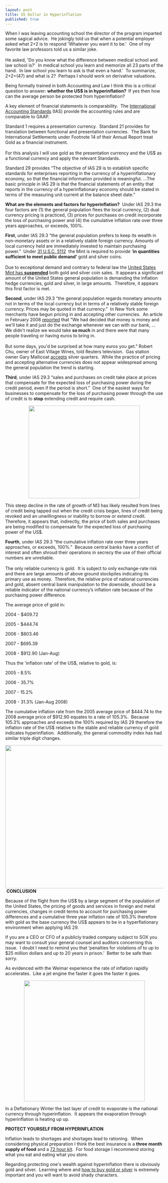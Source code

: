 ```yaml
---
layout: post
title: US Dollar in Hyperinflation
published: true
---
```

<p>When I was leaving accounting school the director of the program imparted some sagical advice.  He jokingly told us that when a potential employer asked what 2+2 is to respond 'Whatever you want it to be.'  One of my favorite law professors told us a similar joke.  <br/><br/>He asked, 'Do you know what the difference between medical school and law school is?'  In medical school you learn and memorize all 23 parts of the hand.  In law school you learn to ask is that even a hand.'  To summarize, 2+2=(47) and what is 2?  Perhaps I should work on derivative valuations.</p>
<p>Being formally trained in both Accounting and Law I think this is a critical question to answer: <strong>whether the US$ is in hyperinflation?  </strong>If yes then how can the average person be protected from hyperinflation?</p>
<p><span>A key element of financial statements is comparability.  The <a href="http://www.iasplus.com/standard/ias29.htm" target="_blank">International Accounting Standards</a> (IAS) provide the accounting rules and are comparable to GAAP.</span></p>
<p><span>Standard 1 requires a presentation currency.  Standard 21 provides for translation between functional and presentation currencies.  The Bank for International Settlements under Footnote 14 of their Annual Report treat Gold as a financial instrument.  <br/><br/>For this analysis I will use gold as the presentation currency and the US$ as a functional currency and apply the relevant Standards.</span></p>
<p><span>Standard 29 provides “The objective of IAS 29 is to establish specific standards for enterprises reporting in the currency of a hyperinflationary economy, so that the financial information provided is meaningful. ...The basic principle in IAS 29 is that the financial statements of an entity that reports in the currency of a hyperinflationary economy should be stated in terms of the measuring unit current at the balance sheet date.”</span></p>
<p><span><strong>What are the elements and factors for hyperinflation?</strong>  Under IAS 29.3 the four factors are (1) the general population flees the local currency, (2) dual currency pricing is practiced, (3) prices for purchases on credit incorporate the loss of purchasing power and (4) the cumulative inflation rate over three years approaches, or exceeds, 100%.</span></p>
<p><span><strong>First</strong>, under IAS 29.3 “the general population prefers to keep its wealth in non-monetary assets or in a relatively stable foreign currency. Amounts of local currency held are immediately invested to maintain purchasing power.”  Under <a href="http://frwebgate.access.gpo.gov/cgi-bin/getdoc.cgi?dbname=browse_usc&amp;docid=Cite:+31USC5112" target="_blank">31 U.S.C. 5112</a>  the Mint is required to provide ‘<strong>in</strong> <strong>quantities sufficient to meet public demand’</strong> gold and silver coins.  <br/><br/>Due to exceptional demand and contrary to federal law the <a href="http://www.gata.org/node/6489" target="_blank">United States Mint has </a><strong><a href="http://www.gata.org/node/6489" target="_blank">suspended</a></strong> both gold and silver coin sales.  It appears a significant amount of the United States general population is demanding the inflation hedge currencies, gold and silver, in large amounts.  Therefore, it appears this first factor is met.</span></p>
<p><span><strong>Second</strong>, under IAS 29.3 “the general population regards monetary amounts not in terms of the local currency but in terms of a relatively stable foreign currency. Prices may be quoted in that currency.”  In New York some merchants have begun pricing in and accepting other currencies.  An article in February 2008 <a href="http://globaleconomicanalysis.blogspot.com/2008/02/sentiment-sign-says-us-will-rally.html" target="_blank">reported</a> that "We had decided that money is money and we'll take it and just do the exchange whenever we can with our bank, ... We didn't realize we would take <strong>so much</strong> in and there were that many people traveling or having euros to bring in. <br/><br/>But some days, you'd be surprised at how many euros you get." Robert Chu, owner of East Village Wines, told Reuters television.  Gas station owner Gary Mallicoat <a href="http://www.mailtribune.com/apps/pbcs.dll/article?AID=/20080405/NEWS/804050306" target="_blank">accepts</a> silver quarters.  While the practice of pricing and accepting alternative currencies does not appear widespread among the general population the trend is starting.</span></p>
<p><span><strong>Third</strong>, under IAS 29.3 “sales and purchases on credit take place at prices that compensate for the expected loss of purchasing power during the credit period, even if the period is short.”  One of the easiest ways for businesses to compensate for the loss of purchasing power through the use of credit is to <strong>stop</strong> extending credit and require cash.</span></p>
<p style="text-align: center;"><img class="aligncenter" title="US Broad Money" src="{{ site.baseurl }}/images/m3.png" alt="" width="354" height="296" /></p>
<p><span>This steep decline in the rate of growth of M3 has likely resulted from lines of credit being tapped out when the credit crisis began, lines of credit being revoked and an unwillingness or inability to borrow or extend credit.  Therefore, it appears that, indirectly, the price of both sales and purchases are being modified to compensate for the expected loss of purchasing power of the US$.</span></p>
<p><span><strong>Fourth</strong>, under IAS 29.3 “the cumulative inflation rate over three years approaches, or exceeds, 100%.”  Because central banks have a conflict of interest and often shroud their operations in secrecy the use of their official numbers are unreliable.  <br/><br/>The only reliable currency is gold.  It is subject to only exchange-rate risk and there are large amounts of above ground stockpiles indicating its primary use as money.  Therefore, the relative price of national currencies and gold, absent central bank manipulation to the downside, should be a reliable indicator of the national currency’s inflation rate because of the purchasing power difference.</span></p>
<p><span>The average price of gold in:</span></p>
<p><span>2004 - $409.72</span></p>
<p><span>2005 - $444.74</span></p>
<p><span>2006 - $603.46</span></p>
<p><span>2007 - $695.39</span></p>
<p><span>2008 - $912.90 (Jan-Aug)</span></p>
<p><span>Thus the 'inflation rate' of the US$, relative to gold, is:</span></p>
<p><span>2005 - 8.5%</span></p>
<p><span>2006 - 35.7%</span></p>
<p><span>2007 - 15.2%</span></p>
<p><span>2008 - 31.3% (Jan-Aug 2008)</span></p>
<p><span>The cumulative inflation rate from the 2005 average price of $444.74 to the 2008 average price of $912.90 equates to a rate of 105.3%.  Because 105.3% approaches and exceeds the 100% required by IAS 29 therefore the inflation rate of the US$ relative to the stable and reliable currency of gold indicates hyperinflation.  Additionally, the general commodity index has had similar triple digit changes.</span></p>
<p><img class="alignnone" title="General Commodity Index" src="{{ site.baseurl }}/images/General Commodity Index.png" alt="" width="700" height="457" /> <strong>CONCLUSION</strong></p>
<p><span>Because of the flight from the US$ by a large segment of the population of the United States, the pricing of goods and services in foreign and metal currencies, changes in credit terms to account for purchasing power differences and a cumulative three year inflation rate of 105.3% therefore with gold as the base currency the US$ appears to be in a hyperflationary environment when applying IAS 29.</span></p>
<p><span>If you are a CEO or CFO of a publicly traded company subject to SOX you may want to consult your general counsel and auditors concerning this issue.  I doubt I need to remind you that ‘penalties for violations of to up to $25 million dollars and up to 20 years in prison.’  Better to be safe than sorry.</span></p>
<p><span>As evidenced with the Weimar experience the rate of inflation rapidly accelerates.  Like a jet engine the faster it goes the faster it goes.</span></p>
<p style="text-align: center;"><img class="aligncenter" title="Weimar Hyperinflation" src="{{ site.baseurl }}/images/weimar_hyperinflation.gif" alt="" width="385" height="386" /></p>
<p><span>In a Deflationary Winter the last layer of credit to evaporate is the national currency through hyperinflation.  It appears the evaporation through hyperinflation is heating up up.</span></p>
<p><span><strong>PROTECT YOURSELF FROM HYPERINFLATION</strong></span></p>
<p>Inflation leads to shortages and shortages lead to rationing.  When considering physical preparation I think the best insurance is a <strong>three month supply of food</strong> and a <a href="https://www.amazon.com/dp/B000JNA6Y8?tag=run07-20&amp;camp=0&amp;creative=0&amp;linkCode=as4&amp;creativeASIN=B000JNA6Y8&amp;adid=1M5R7ARGYQHGVZ9WQVER&amp;" target="_blank">72 hour kit</a>.  For food storage I recommend storing what you eat and eating what you store.</p>
<p>Regarding protecting one's wealth against hyperinflation there is obviously gold and silver.  Learning where and <a title="how to buy gold or silver" href="http://www.runtogold.com/how-to-buy-gold-or-silver/" target="_blank">how to buy gold or silver</a> is extremely important and you will want to avoid shady characters.</p>
